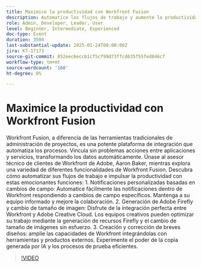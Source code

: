 ```yaml
---
title: Maximice la productividad con Workfront Fusion
description: Automatice los flujos de trabajo y aumente la productividad con las potentes capacidades de integración de Workfront Fusion
role: Admin, Developer, Leader, User
level: Beginner, Intermediate, Experienced
doc-type: Event
duration: 3504
last-substantial-update: 2025-01-24T00:00:00Z
jira: KT-17173
source-git-commit: 852eec6eccb1cf5cf99d73ffcd635f55fed846cf
workflow-type: tm+mt
source-wordcount: '160'
ht-degree: 0%

---
```



# Maximice la productividad con Workfront Fusion

Workfront Fusion, a diferencia de las herramientas tradicionales de administración de proyectos, es una potente plataforma de integración que automatiza los procesos. Vincula sin problemas acciones entre aplicaciones y servicios, transformando los datos automáticamente. Únase al asesor técnico de clientes de Workfront de Adobe, Aaron Baker, mientras explora una variedad de diferentes funcionalidades de Workfront Fusion. Descubra cómo automatizar sus flujos de trabajo e impulsar la productividad con estas emocionantes funciones: 1. Notificaciones personalizadas basadas en cambios de campo: Automatice fácilmente las notificaciones dentro de Workfront respondiendo a cambios de campo específicos. Mantenga a su equipo informado y mejore la colaboración. 2. Generación de Adobe Firefly y cambio de tamaño de imagen: Disfrute de la integración perfecta entre Workfront y Adobe Creative Cloud. Los equipos creativos pueden optimizar su trabajo mediante la generación de recursos Firefly y el cambio de tamaño de imágenes sin esfuerzo. 3. Creación y corrección de breves diseños: amplíe las capacidades de Workfront integrándolas con herramientas y productos externos. Experimente el poder de la copia generada por IA y los procesos de prueba eficientes.

>[!VIDEO](https://video.tv.adobe.com/v/3443029/?learn=on&enablevpops)
